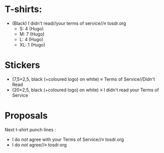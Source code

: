 # T-shirts:

 * (Black) I didn't read//your terms of service//≡ tosdr.org
    * S: 4 (Hugo)
    * M: 7 (Hugo)
    * L: 4 (Hugo)
    * XL: 1 (Hugo)

# Stickers

 * (7,5×2,5, black (+coloured logo) on white) ≡ Terms of Service//Didn't Read
 * (20×2,5, black (+coloured logo) on white) ≡ I didn't read your Terms of Service

# Proposals

Next t-shirt punch lines :

 * I do *not* agree with your Terms of Service//≡ tosdr.org
 * I do *not* agree//≡ tosdr.org